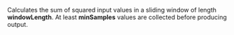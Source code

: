 
[comment]: # (TimeSeriesCanvasModule)
Calculates the sum of squared input values in a sliding window of length **windowLength**. At least **minSamples** values are collected before producing output.